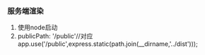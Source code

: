 ### 服务端渲染

1. 使用node启动
2.  publicPath: '/public'//对应app.use('/public',express.static(path.join(__dirname,'../dist')));
